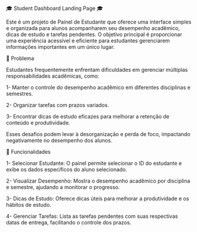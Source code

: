 🎓 Student Dashboard Landing Page 🎓


Este é um projeto de Painel de Estudante que oferece uma interface simples e organizada para alunos acompanharem seu desempenho acadêmico, dicas de estudo e tarefas pendentes. O objetivo principal é proporcionar uma experiência acessível e eficiente para estudantes gerenciarem informações importantes em um único lugar.


🚀 Problema


Estudantes frequentemente enfrentam dificuldades em gerenciar múltiplas responsabilidades acadêmicas, como:

1- Manter o controle do desempenho acadêmico em diferentes disciplinas e semestres.

2- Organizar tarefas com prazos variados.

3- Encontrar dicas de estudo eficazes para melhorar a retenção de conteúdo e produtividade.

Esses desafios podem levar à desorganização e perda de foco, impactando negativamente no desempenho dos alunos.


🌟 Funcionalidades

1- Selecionar Estudante: O painel permite selecionar o ID do estudante e exibe os dados específicos do aluno selecionado.

2- Visualizar Desempenho: Mostra o desempenho acadêmico por disciplina e semestre, ajudando a monitorar o progresso.

3- Dicas de Estudo: Oferece dicas úteis para melhorar a produtividade e os hábitos de estudo.

4- Gerenciar Tarefas: Lista as tarefas pendentes com suas respectivas datas de entrega, facilitando o controle dos prazos.





